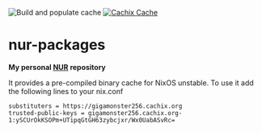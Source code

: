 <!--
# nur-packages-template

**A template for [NUR](https://github.com/nix-community/NUR) repositories**

## Setup

1. Click on [Use this template](https://github.com/nix-community/nur-packages-template/generate) to start a repo based on this template. (Do _not_ fork it.)
2. Add your packages to the [pkgs](./pkgs) directory and to
   [default.nix](./default.nix)
   * Remember to mark the broken packages as `broken = true;` in the `meta`
     attribute, or travis (and consequently caching) will fail!
   * Library functions, modules and overlays go in the respective directories
3. Choose your CI: Depending on your preference you can use github actions (recommended) or [Travis ci](https://travis-ci.com).
   - Github actions: Change your NUR repo name and optionally add a cachix name in [.github/workflows/build.yml](./.github/workflows/build.yml) and change the cron timer
     to a random value as described in the file
   - Travis ci: Change your NUR repo name and optionally your cachix repo name in 
   [.travis.yml](./.travis.yml). Than enable travis in your repo. You can add a cron job in the repository settings on travis to keep your cachix cache fresh
5. Change your travis and cachix names on the README template section and delete
   the rest
6. [Add yourself to NUR](https://github.com/nix-community/NUR#how-to-add-your-own-repository)

## README template
-->

<!-- Remove this if you don't use github actions -->
![Build and populate cache](https://github.com/gigamonster256/nur-packages/workflows/Build%20and%20populate%20cache/badge.svg)
[![Cachix Cache](https://img.shields.io/badge/cachix-gigamonster256-blue.svg)](https://gigamonster256.cachix.org)


# nur-packages

**My personal [NUR](https://github.com/nix-community/NUR) repository**

It provides a pre-compiled binary cache for NixOS unstable.
To use it add the following lines to your nix.conf

```
substituters = https://gigamonster256.cachix.org
trusted-public-keys = gigamonster256.cachix.org-1:ySCUrOkKSOPm+UTipqGtGH63zybcjxr/Wx0UabASvRc=
```



